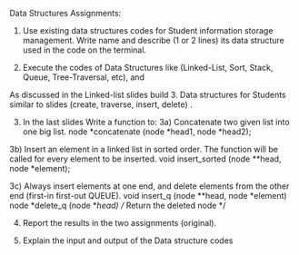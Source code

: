 Data Structures Assignments:  

1. Use existing data structures codes for Student information storage management. 
Write name and describe (1 or 2 lines) its data structure used in the code on the terminal. 

2. Execute the codes of Data Structures like (Linked-List, Sort, Stack, Queue, Tree-Traversal, etc), and 

As discussed in the Linked-list slides build
3. Data structures for Students similar to slides (create, traverse, insert, delete) .

3. In the last slides
Write a function to:
3a) Concatenate two given list into one big list. 
node *concatenate (node *head1, node *head2);

3b) Insert an element in a linked list in sorted order. The function will be called for every element to be inserted.
void insert_sorted (node **head, node *element);

3c) Always insert elements at one end, and delete elements from the other end (first-in first-out QUEUE).
void insert_q (node **head, node *element)
node *delete_q (node **head) /* Return the deleted node */

4. Report the results in the two assignments (original).

5. Explain the input and output of the Data structure codes